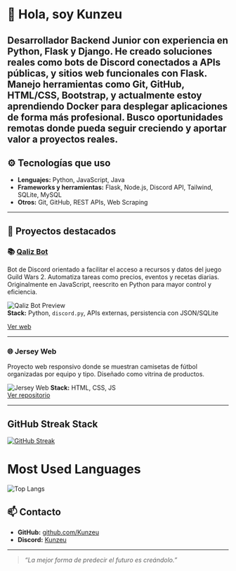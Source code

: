 
# 👋 Hola, soy Kunzeu

Desarrollador Backend Junior con experiencia en Python, Flask y Django. He creado soluciones reales como bots de Discord conectados a APIs públicas, y sitios web funcionales con Flask. Manejo herramientas como Git, GitHub, HTML/CSS, Bootstrap, y actualmente estoy aprendiendo Docker para desplegar aplicaciones de forma más profesional. Busco oportunidades remotas donde pueda seguir creciendo y aportar valor a proyectos reales.
---

## ⚙️ Tecnologías que uso

- **Lenguajes:** Python, JavaScript, Java
- **Frameworks y herramientas:** Flask, Node.js, Discord API, Tailwind, SQLite, MySQL
- **Otros:** Git, GitHub, REST APIs, Web Scraping

---

## 🧩 Proyectos destacados

### 📚 [Qaliz Bot](https://github.com/Kunzeu/Qaliz)
Bot de Discord orientado a facilitar el acceso a recursos y datos del juego Guild Wars 2. Automatiza tareas como precios, eventos y recetas diarias. Originalmente en JavaScript, reescrito en Python para mayor control y eficiencia.

![Qaliz Bot Preview](https://i.gyazo.com/a9c88dfbfa6b3deeac5117f1bb5225dc.gif)  
**Stack:** Python, `discord.py`, APIs externas, persistencia con JSON/SQLite

[Ver web](https://qaliz.vercel.app)

---

### 🌐 Jersey Web
Proyecto web responsivo donde se muestran camisetas de fútbol organizadas por equipo y tipo. Diseñado como vitrina de productos.

![Jersey Web](https://i.gyazo.com/055e212646f8f0b5682d2f3204d5937c.png)
**Stack:** HTML, CSS, JS  
[Ver repositorio](https://github.com/Kunzeu/jersey-web)

---

## GitHub Streak Stack

[![GitHub Streak](https://streak-stats.demolab.com?user=Kunzeu&theme=tokyonight)](https://git.io/streak-stats)

# Most Used Languages

![Top Langs](https://github-readme-stats.vercel.app/api/top-langs/?username=Kunzeu&layout=compact&theme=tokyonight)


## 📫 Contacto

- **GitHub:** [github.com/Kunzeu](https://github.com/Kunzeu)
- **Discord:** [Kunzeu](https://discord.com/users/552563672162107431)

---


> *“La mejor forma de predecir el futuro es creándolo.”*



